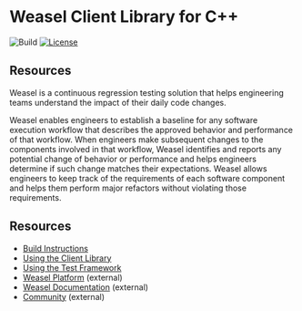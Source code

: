 # Weasel Client Library for C++

![Build](https://github.com/getweasel/weasel-cpp/workflows/weasel-cpp-main/badge.svg)
[![License](https://img.shields.io/github/license/getweasel/weasel-cpp)](https://github.com/getweasel/weasel-cpp/blob/master/LICENSE)

## Resources

Weasel is a continuous regression testing solution that helps engineering
teams understand the impact of their daily code changes.

Weasel enables engineers to establish a baseline for any software execution
workflow that describes the approved behavior and performance of that workflow.
When engineers make subsequent changes to the components involved in that
workflow, Weasel identifies and reports any potential change of behavior
or performance and helps engineers determine if such change matches their
expectations. Weasel allows engineers to keep track of the requirements
of each software component and helps them perform major refactors without
violating those requirements.

## Resources

* [Build Instructions](docs/Build.md)
* [Using the Client Library](docs/Quickstart.md)
* [Using the Test Framework](docs/Tutorials.md)
* [Weasel Platform][getweasel-com] (external)
* [Weasel Documentation][getweasel-docs] (external)
* [Community] (external)

[getweasel-com]: https://getweasel.com
[getweasel-docs]: https://getweasel.com/docs
[Community]: https://getweasel.slack.com
